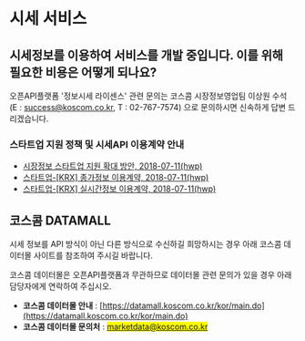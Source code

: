 # 시세 서비스

## 시세정보를 이용하여 서비스를 개발 중입니다. 이를 위해 필요한 비용은 어떻게 되나요?

오픈API플랫폼 '정보시세 라이센스' 관련 문의는 코스콤 시장정보영업팀 이상원 수석 (E : [success@koscom.co.kr](mailto:success@koscom.co.kr), T : 02-767-7574) 으로 문의하시면 신속하게 답변 드리겠습니다.

### &#x20;  **스타트업 지원 정책 및 시세API 이용계약 안내**

* &#x20;[시장정보 스타트업 지원 확대 방안, 2018-07-11(hwp)](https://developers.koscom.co.kr/resources/documentation/Support\_Startup\_Plan-Market\_Information\_180702.hwp)
* &#x20;[스타트업-\[KRX\] 종가정보 이용계약, 2018-07-11(hwp)](https://developers.koscom.co.kr/resources/documentation/Contract\_Startup\_\[KRX]ClosingPrice.hwp)
* &#x20;[스타트업-\[KRX\] 실시간정보 이용계약, 2018-07-11(hwp)](https://developers.koscom.co.kr/resources/documentation/Contract\_Startup\_\[KRX]RealTime.hwp)



## 코스콤 DATAMALL

시세 정보를 API 방식이 아닌 다른 방식으로 수신하길 희망하시는 경우 아래 코스콤 데이터몰 사이트를 참조하여 주시길 바랍니다.&#x20;

코스콤 데이터몰은 오픈API플랫폼과 무관하므로 데이터몰 관련 문의가 있을 경우 아래 담당자에게 연락하여 주십시오.

* **코스콤 데이터몰 안내** : [https://datamall.koscom.co.kr/kor/main.do](https://datamall.koscom.co.kr/kor/main.do)
* **코스콤 데이터몰 문의처** : <mark style="color:blue;">marketdata@koscom.co.kr</mark>&#x20;

